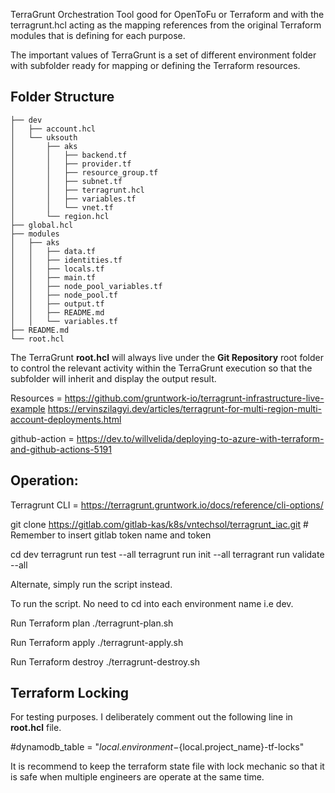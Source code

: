 TerraGrunt Orchestration Tool good for OpenToFu or Terraform and with the terragrunt.hcl acting as the mapping references from the original Terraform modules that is defining for each purpose.

The important values of TerraGrunt is a set of different environment folder with subfolder ready for mapping or defining the Terraform resources.

## Folder Structure
```
├── dev
│   ├── account.hcl
│   └── uksouth
│       ├── aks
│       │   ├── backend.tf
│       │   ├── provider.tf
│       │   ├── resource_group.tf
│       │   ├── subnet.tf
│       │   ├── terragrunt.hcl
│       │   ├── variables.tf
│       │   └── vnet.tf
│       └── region.hcl
├── global.hcl
├── modules
│   ├── aks
│   │   ├── data.tf
│   │   ├── identities.tf
│   │   ├── locals.tf
│   │   ├── main.tf
│   │   ├── node_pool_variables.tf
│   │   ├── node_pool.tf
│   │   ├── output.tf
│   │   ├── README.md
│   │   └── variables.tf
├── README.md
└── root.hcl
```

The TerraGrunt **root.hcl** will always live under the **Git Repository** root folder to control the relevant activity within the TerraGrunt execution so that the subfolder will inherit and display the output result.

Resources = https://github.com/gruntwork-io/terragrunt-infrastructure-live-example
https://ervinszilagyi.dev/articles/terragrunt-for-multi-region-multi-account-deployments.html

github-action = https://dev.to/willvelida/deploying-to-azure-with-terraform-and-github-actions-5191

## Operation:

Terragrunt CLI = https://terragrunt.gruntwork.io/docs/reference/cli-options/

git clone https://gitlab.com/gitlab-kas/k8s/vntechsol/terragrunt_iac.git    # Remember to insert gitlab token name and token

cd dev
terragrunt run test --all
terragrunt run init --all
terragrant run validate --all

Alternate, simply run the script instead.

To run the script. No need to cd into each environment name i.e dev.

Run Terraform plan
./terragrunt-plan.sh

Run Terraform apply
./terragrunt-apply.sh

Run Terraform destroy
./terragrunt-destroy.sh

## Terraform Locking

For testing purposes. I deliberately comment out the following line in **root.hcl** file.

#dynamodb_table = "${local.environment}-${local.project_name}-tf-locks"

It is recommend to keep the terraform state file with lock mechanic so that it is safe when multiple engineers are operate at the same time.